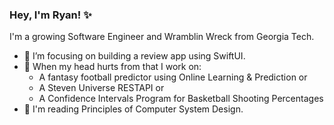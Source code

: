 ### Hey, I'm Ryan! ✨

<!--
**rcooper47/rcooper47** is a  _special_ ✨ repository because its `README.md` (this file) appears on your GitHub profile.
-->
I'm a growing Software Engineer and Wramblin Wreck from Georgia Tech.

- 🔭 I’m focusing on building a review app using SwiftUI.
- 🤔 When my head hurts from that I work on:
  - A fantasy football predictor using Online Learning & Prediction or
  - A Steven Universe RESTAPI or 
  - A Confidence Intervals Program for Basketball Shooting Percentages
- 📘 I'm reading Principles of Computer System Design.
<!--
- 🔭 I’m working on a sports blog (mostly for rants with numbers), and a personal website.
- 🌱 I’m currently learning about machine learning.
- 👯 I’m looking to collaborate on literally anything ever.
- 🤔 I’m looking for help with building a smart mirror with my friends.
- 📫 How to reach me: [email](mailto:3rcooper8@gmail.com). Happy to chat and/or collaborate on a project!
- ⚡ Fun fact: I won a 12 hour read-a-thon my senior year of high school.

<!---
- 👩‍💻 I am interested in the intersection between technology and human health. That being said, I also care a lot about education, music, and sports!
- 📈 I love using data to tell stories, make better decisions, model complex systems, analyze behavior, and solve problems.
- 🔜 In Spring 2021, I will be co-teaching a course called Data Science for Biotech in the Tufts Experimental College.
- ⚡ Fun fact: I memorized 314 digits of pi in 6th grade... and still remember them... because I am a huge nerd. 🤓 


<!-- ![](https://komarev.com/ghpvc/?username=sejaldua&color=A4CEE5)
<!-- 💬 Ask me about ...-->



